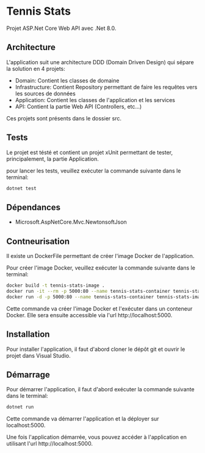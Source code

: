 # Tennis Stats

Projet ASP.Net Core Web API avec .Net 8.0.

## Architecture

L'application suit une architecture DDD (Domain Driven Design) qui sépare la solution en 4 projets:

- Domain: Contient les classes de domaine
- Infrastructure: Contient Repository permettant de faire les requêtes vers les sources de données
- Application: Contient les classes de l'application et les services
- API: Contient la partie Web API (Controllers, etc...)

Ces projets sont présents dans le dossier src.

## Tests

Le projet est tésté et contient un projet xUnit permettant de tester, principalement, la partie Application.

pour lancer les tests, veuillez exécuter la commande suivante dans le terminal:

```bash
dotnet test
```

## Dépendances

- Microsoft.AspNetCore.Mvc.NewtonsoftJson

## Contneurisation

Il existe un DockerFile permettant de créer l'image Docker de l'application.

Pour créer l'image Docker, veuillez exécuter la commande suivante dans le terminal:

```bash
docker build -t tennis-stats-image .
docker run -it --rm -p 5000:80 --name tennis-stats-container tennis-stats-image
docker run -d -p 5000:80 --name tennis-stats-container tennis-stats-image
```

Cette commande va créer l'image Docker et l'exécuter dans un conteneur Docker.
Elle sera ensuite accessible via l'url http://localhost:5000.

## Installation

Pour installer l'application, il faut d'abord cloner le dépôt git et ouvrir le projet dans Visual Studio.

## Démarrage

Pour démarrer l'application, il faut d'abord exécuter la commande suivante dans le terminal:

```bash
dotnet run
```

Cette commande va démarrer l'application et la déployer sur localhost:5000.

Une fois l'application démarrée, vous pouvez accéder à l'application en utilisant l'url http://localhost:5000.

